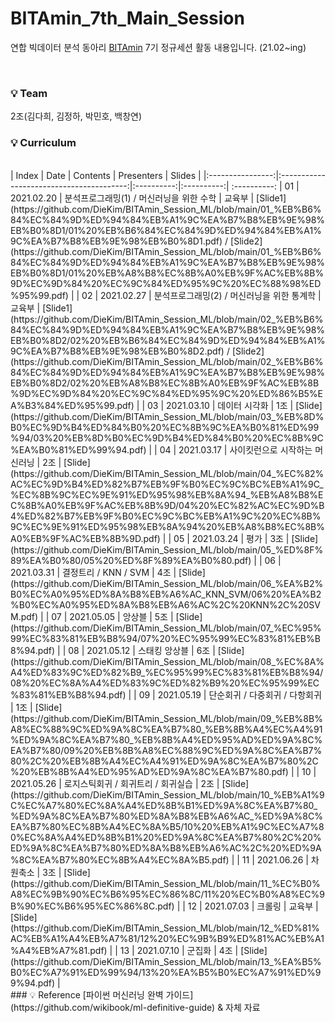 # BITAmin_7th_Main_Session
연합 빅데이터 분석 동아리 [BITAmin](https://cafe.naver.com/bitamin123) 7기 정규세션 활동 내용입니다. (21.02~ing)

<br>   

### 💡 Team  
2조(김다희, 김정하, 박민호, 백창연) 
<br>
### 💡 Curriculum
<br>
|       Index       | Date | Contents | Presenters | Slides |
|:----------------:|:----------------------------------------:|:----------:|:----------:| :----------: 
| 01 | 2021.02.20 | 분석프로그래밍(1) / 머신러닝을 위한 수학 | 교육부 | [Slide1](https://github.com/DieKim/BITAmin_Session_ML/blob/main/01_%EB%B6%84%EC%84%9D%ED%94%84%EB%A1%9C%EA%B7%B8%EB%9E%98%EB%B0%8D1/01%20%EB%B6%84%EC%84%9D%ED%94%84%EB%A1%9C%EA%B7%B8%EB%9E%98%EB%B0%8D1.pdf) / [Slide2](https://github.com/DieKim/BITAmin_Session_ML/blob/main/01_%EB%B6%84%EC%84%9D%ED%94%84%EB%A1%9C%EA%B7%B8%EB%9E%98%EB%B0%8D1/01%20%EB%A8%B8%EC%8B%A0%EB%9F%AC%EB%8B%9D%EC%9D%84%20%EC%9C%84%ED%95%9C%20%EC%88%98%ED%95%99.pdf) |
| 02 | 2021.02.27 | 분석프로그래밍(2) / 머신러닝을 위한 통계학 | 교육부 | [Slide1](https://github.com/DieKim/BITAmin_Session_ML/blob/main/02_%EB%B6%84%EC%84%9D%ED%94%84%EB%A1%9C%EA%B7%B8%EB%9E%98%EB%B0%8D2/02%20%EB%B6%84%EC%84%9D%ED%94%84%EB%A1%9C%EA%B7%B8%EB%9E%98%EB%B0%8D2.pdf) / [Slide2](https://github.com/DieKim/BITAmin_Session_ML/blob/main/02_%EB%B6%84%EC%84%9D%ED%94%84%EB%A1%9C%EA%B7%B8%EB%9E%98%EB%B0%8D2/02%20%EB%A8%B8%EC%8B%A0%EB%9F%AC%EB%8B%9D%EC%9D%84%20%EC%9C%84%ED%95%9C%20%ED%86%B5%EA%B3%84%ED%95%99.pdf) |
| 03 | 2021.03.10 | 데이터 시각화 | 1조 | [Slide](https://github.com/DieKim/BITAmin_Session_ML/blob/main/03_%EB%8D%B0%EC%9D%B4%ED%84%B0%20%EC%8B%9C%EA%B0%81%ED%99%94/03%20%EB%8D%B0%EC%9D%B4%ED%84%B0%20%EC%8B%9C%EA%B0%81%ED%99%94.pdf) |
| 04 | 2021.03.17 | 사이킷런으로 시작하는 머신러닝 | 2조 | [Slide](https://github.com/DieKim/BITAmin_Session_ML/blob/main/04_%EC%82%AC%EC%9D%B4%ED%82%B7%EB%9F%B0%EC%9C%BC%EB%A1%9C_%EC%8B%9C%EC%9E%91%ED%95%98%EB%8A%94_%EB%A8%B8%EC%8B%A0%EB%9F%AC%EB%8B%9D/04%20%EC%82%AC%EC%9D%B4%ED%82%B7%EB%9F%B0%EC%9C%BC%EB%A1%9C%20%EC%8B%9C%EC%9E%91%ED%95%98%EB%8A%94%20%EB%A8%B8%EC%8B%A0%EB%9F%AC%EB%8B%9D.pdf) |
| 05 | 2021.03.24 | 평가 | 3조 | [Slide](https://github.com/DieKim/BITAmin_Session_ML/blob/main/05_%ED%8F%89%EA%B0%80/05%20%ED%8F%89%EA%B0%80.pdf) |
| 06 | 2021.03.31 | 결정트리 / KNN / SVM | 4조 | [Slide](https://github.com/DieKim/BITAmin_Session_ML/blob/main/06_%EA%B2%B0%EC%A0%95%ED%8A%B8%EB%A6%AC_KNN_SVM/06%20%EA%B2%B0%EC%A0%95%ED%8A%B8%EB%A6%AC%2C%20KNN%2C%20SVM.pdf) |
| 07 | 2021.05.05 | 앙상블 | 5조 | [Slide](https://github.com/DieKim/BITAmin_Session_ML/blob/main/07_%EC%95%99%EC%83%81%EB%B8%94/07%20%EC%95%99%EC%83%81%EB%B8%94.pdf) |
| 08 | 2021.05.12 | 스태킹 앙상블 | 6조 | [Slide](https://github.com/DieKim/BITAmin_Session_ML/blob/main/08_%EC%8A%A4%ED%83%9C%ED%82%B9_%EC%95%99%EC%83%81%EB%B8%94/08%20%EC%8A%A4%ED%83%9C%ED%82%B9%20%EC%95%99%EC%83%81%EB%B8%94.pdf) |
| 09 | 2021.05.19 | 단순회귀 / 다중회귀 / 다항회귀 | 1조 | [Slide](https://github.com/DieKim/BITAmin_Session_ML/blob/main/09_%EB%8B%A8%EC%88%9C%ED%9A%8C%EA%B7%80_%EB%8B%A4%EC%A4%91%ED%9A%8C%EA%B7%80_%EB%8B%A4%ED%95%AD%ED%9A%8C%EA%B7%80/09%20%EB%8B%A8%EC%88%9C%ED%9A%8C%EA%B7%80%2C%20%EB%8B%A4%EC%A4%91%ED%9A%8C%EA%B7%80%2C%20%EB%8B%A4%ED%95%AD%ED%9A%8C%EA%B7%80.pdf) |
| 10 | 2021.05.26 | 로지스틱회귀 / 회귀트리 / 회귀실습 | 2조 | [Slide](https://github.com/DieKim/BITAmin_Session_ML/blob/main/10_%EB%A1%9C%EC%A7%80%EC%8A%A4%ED%8B%B1%ED%9A%8C%EA%B7%80_%ED%9A%8C%EA%B7%80%ED%8A%B8%EB%A6%AC_%ED%9A%8C%EA%B7%80%EC%8B%A4%EC%8A%B5/10%20%EB%A1%9C%EC%A7%80%EC%8A%A4%ED%8B%B1%20%ED%9A%8C%EA%B7%80%2C%20%ED%9A%8C%EA%B7%80%ED%8A%B8%EB%A6%AC%2C%20%ED%9A%8C%EA%B7%80%EC%8B%A4%EC%8A%B5.pdf) |
| 11 | 2021.06.26 | 차원축소 | 3조 | [Slide](https://github.com/DieKim/BITAmin_Session_ML/blob/main/11_%EC%B0%A8%EC%9B%90%EC%B6%95%EC%86%8C/11%20%EC%B0%A8%EC%9B%90%EC%B6%95%EC%86%8C.pdf) |
| 12 | 2021.07.03 | 크롤링 | 교육부 | [Slide](https://github.com/DieKim/BITAmin_Session_ML/blob/main/12_%ED%81%AC%EB%A1%A4%EB%A7%81/12%20%EC%9B%B9%ED%81%AC%EB%A1%A4%EB%A7%81.pdf) |
| 13 | 2021.07.10 | 군집화 | 4조 | [Slide](https://github.com/DieKim/BITAmin_Session_ML/blob/main/13_%EA%B5%B0%EC%A7%91%ED%99%94/13%20%EA%B5%B0%EC%A7%91%ED%99%94.pdf) |
<br>
### 💡 Reference
[파이썬 머신러닝 완벽 가이드](https://github.com/wikibook/ml-definitive-guide) & 자체 자료
